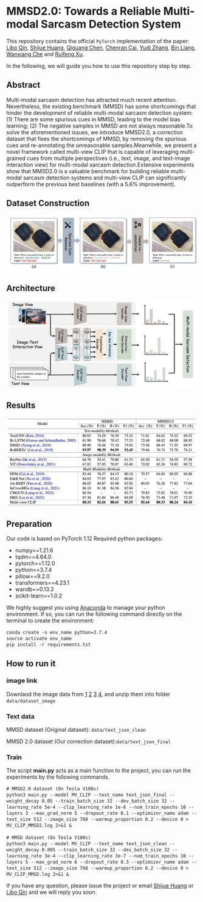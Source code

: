 # MMSD2.0: Towards a Reliable Multi-modal Sarcasm Detection System

This repository contains the official `PyTorch` implementation of the paper: [Libo Qin](https://faculty.csu.edu.cn/qinlibo/zh_CN/index.htm), [Shijue Huang](https://joeying1019.github.io/), [Qiguang Chen](https://lightchen233.github.io/), [Chenran Cai](https://github.com/terence1023), [Yudi Zhang](https://github.com/YudiZh), [Bin Liang](https://binliang-nlp.github.io/), [Wanxiang Che](http://ir.hit.edu.cn/~car/zh/) and [Ruifeng Xu](http://faculty.hitsz.edu.cn/xuruifeng).

In the following, we will guide you how to use this repository step by step.

## Abstract

Multi-modal sarcasm detection has attracted much recent attention. Nevertheless, the existing benchmark (MMSD) has some shortcomings that hinder the development of reliable multi-modal sarcasm detection system:(1) There are some spurious cues in MMSD, leading to the model bias learning; (2) The negative samples in MMSD are not always reasonable.To solve the aforementioned issues, we introduce MMSD2.0, a correction dataset that fixes the shortcomings of MMSD, by removing the spurious cues and re-annotating the unreasonable samples.Meanwhile, we present a novel framework called multi-view CLIP that is capable of leveraging multi-grained cues from multiple perspectives (i.e., text, image, and text-image interaction view) for multi-modal sarcasm detection.Extensive experiments show that MMSD2.0 is a valuable benchmark for building reliable multi-modal sarcasm detection systems and multi-view CLIP can significantly outperform the previous best baselines (with a 5.6% improvement).

## Dataset Construction

![framework](pictures/anno.png)

## Architecture

![framework](pictures/main.png)

## Results

![results](pictures/results.png)

## Preparation

Our code is based on PyTorch 1.12 Required python packages:

-   numpy==1.21.6
-   tqdm==4.64.0
-   pytorch==1.12.0
-   python==3.7.4
-   pillow==9.2.0
-   transformers==4.23.1
-   wandb==0.13.3
-   scikit-learn==1.0.2

We highly suggest you using [Anaconda](https://www.anaconda.com/) to manage your python environment. If so, you can run the following command directly on the terminal to create the environment:

```
conda create -n env_name python=3.7.4   
source activate env_name     
pip install -r requirements.txt
```

## How to run it
### image link

Downlaod the image data from [1](https://drive.google.com/file/d/1mK0Nf-jv_h2bgHUCRM4_EsdTiiitZ_Uj/view?usp=sharing_eil&ts=5d480e04) [2](https://drive.google.com/file/d/1AOWzlOz5hmdO39dEmzhQ4z_nabgzi7Tu/view?usp=sharing_eil&ts=5d480e04) [3](https://drive.google.com/file/d/1dJERrVlp7DlNSXk-uvbbG6Rv7uvqTOKd/view?usp=sharing_eil&ts=5d480e04) [4](https://drive.google.com/file/d/1pODuKC4gP6-QDQonG8XTqI8w8ds68mE3/view?usp=sharing_eil&ts=5d480e04), and unzip them into folder `data/dataset_image`

### Text data

MMSD dataset (Original dataset): `data/text_json_clean`

MMSD 2.0 dataset (Our correction dataset):`data/text_json_final`

### Train

The script **main.py** acts as a main function to the project, you can run the experiments by the following commands.

```Shell
# MMSD2.0 dataset (On Tesla V100s)
python3 main.py --model MV_CLIP --text_name text_json_final --weight_decay 0.05 --train_batch_size 32 --dev_batch_size 32 --learning_rate 5e-4 --clip_learning_rate 1e-6 --num_train_epochs 10 --layers 3 --max_grad_norm 5 --dropout_rate 0.1 --optimizer_name adam --text_size 512 --image_size 768 --warmup_proportion 0.2 --device 0 > MV_CLIP_MMSD2.log 2>&1 &

# MMSD dataset (On Tesla V100s)
python3 main.py --model MV_CLIP --text_name text_json_clean --weight_decay 0.005 --train_batch_size 32 --dev_batch_size 32 --learning_rate 3e-4 --clip_learning_rate 3e-7 --num_train_epochs 10 --layers 5 --max_grad_norm 6 --dropout_rate 0.3 --optimizer_name adam --text_size 512 --image_size 768 --warmup_proportion 0.2 --device 0 > MV_CLIP_MMSD.log 2>&1 &
```



If you have any question, please issue the project or email [Shijue Huang](mailto:joehsj310@gmail.com) or [Libo Qin](mailto:lbqin@csu.edu.cn) and we will reply you soon.


